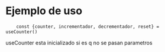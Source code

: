# Ejemplo de uso
```
    const {counter, incrementador, decrementador, reset} = useCounter()

```
useCounter esta inicializado si es q no se pasan parametros